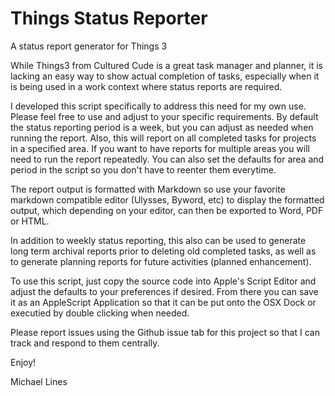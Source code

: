 # Things Status Reporter
A status report generator for Things 3

While Things3 from Cultured Cude is a great task manager and planner, it is lacking an easy way to show actual completion of tasks, especially when it is being used in a work context where status reports are required.

I developed this script specifically to address this need for my own use. Please feel free to use and adjust to your specific requirements. By default the status reporting period is a week, but you can adjust as needed when running the report. Also, this will report on all completed tasks for projects in a specified area. If you want to have reports for multiple areas you will need to run the report repeatedly. You can also set the defaults for area and period in the script so you don't have to reenter them everytime. 

The report output is formatted with Markdown so use your favorite markdown compatible editor (Ulysses, Byword, etc) to display the formatted output, which depending on your editor, can then be exported to Word, PDF or HTML. 

In addition to weekly status reporting, this also can be used to generate long term archival reports prior to deleting old completed tasks, as well as to generate planning reports for future activities (planned enhancement). 

To use this script, just copy the source code into Apple's Script Editor and adjust the defaults to your preferences if desired. From there you can save it as an AppleScript Application so that it can be put onto the OSX Dock or executied by double clicking when needed. 

Please report issues using the Github issue tab for this project so that I can track and respond to them centrally. 

Enjoy!

Michael Lines

